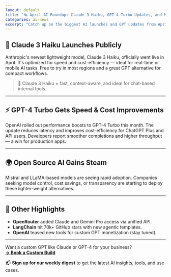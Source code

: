 ```yaml
---
layout: default
title: "🗞️ April AI Roundup: Claude 3 Haiku, GPT-4 Turbo Updates, and More"
categories: ai-news
excerpt: "Catch up on the biggest AI launches and GPT updates from April 2025 — including Claude 3 Haiku, GPT-4 Turbo improvements, and open-source momentum."
---
```


## 🚀 Claude 3 Haiku Launches Publicly

Anthropic's newest lightweight model, Claude 3 Haiku, officially went live in April. It's optimized for speed and cost-efficiency — ideal for real-time or mobile AI tasks. Free to try in most regions and a great GPT alternative for compact workflows.

> 🧠 Claude 3 Haiku = fast, context-aware, and ideal for chat-based internal tools.

---

## ⚡ GPT-4 Turbo Gets Speed & Cost Improvements

OpenAI rolled out performance boosts to GPT-4 Turbo this month. The update reduces latency and improves cost-efficiency for ChatGPT Plus and API users. Developers report smoother completions and higher throughput — a win for production apps.

---

## 🌍 Open Source AI Gains Steam

Mistral and LLaMA-based models are seeing rapid adoption. Companies seeking model control, cost savings, or transparency are starting to deploy these lighter-weight alternatives.

---

## 📢 Other Highlights

- **OpenRouter** added Claude and Gemini Pro access via unified API.
- **LangChain** hit 70k+ GitHub stars with new agentic templates.
- **OpenAI** teased new tools for custom GPT monetization (stay tuned).

---

Want a custom GPT like Claude or GPT-4 for your business?  
**[→ Book a Custom Build](https://yourcustomgpt.io/contact)**

📬 **Sign up for our weekly digest** to get the latest AI insights, tools, and use cases.
